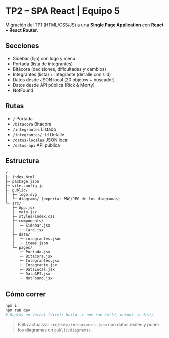 
# TP2 – SPA React | Equipo 5

Migración del TP1 (HTML/CSS/JS) a una **Single Page Application** con **React + React Router**.

## Secciones
- Sidebar (fijo) con logo y menú
- Portada (lista de integrantes)
- Bitácora (decisiones, dificultades y cambios)
- Integrantes (lista) + Integrante (detalle con /:id)
- Datos desde JSON local (20 objetos + buscador)
- Datos desde API pública (Rick & Morty)
- NotFound

## Rutas
- `/` Portada
- `/bitacora` Bitácora
- `/integrantes` Listado
- `/integrantes/:id` Detalle
- `/datos-locales` JSON local
- `/datos-api` API pública

## Estructura
```
/
├─ index.html
├─ package.json
├─ vite.config.js
├─ public/
│  ├─ logo.svg
│  └─ diagrams/ (exportar PNG/JPG de los diagramas)
└─ src/
   ├─ App.jsx
   ├─ main.jsx
   ├─ styles/index.css
   ├─ components/
   │  ├─ Sidebar.jsx
   │  └─ Card.jsx
   ├─ data/
   │  ├─ integrantes.json
   │  └─ items.json
   └─ pages/
      ├─ Portada.jsx
      ├─ Bitacora.jsx
      ├─ Integrantes.jsx
      ├─ Integrante.jsx
      ├─ DataLocal.jsx
      ├─ DataAPI.jsx
      └─ NotFound.jsx
```

## Cómo correr
```bash
npm i
npm run dev
# Deploy en Vercel (Vite): build -> npm run build, output -> dist/
```

> Falta actualizar  `src/data/integrantes.json` con datos reales y poner los diagramas en `public/diagrams/`.
